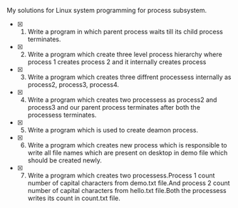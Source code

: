 My solutions for Linux system programming for process subsystem.

- [x] 1. Write a program in which parent process waits till its child process terminates.

- [x] 2. Write a program which create three level process hierarchy where process 1 creates process 2 and it internally creates process

- [x] 3. Write a program which creates three diffrent processess internally as process2, process3, process4.

- [x] 4. Write a program which creates two processess as process2 and process3 and our parent process terminates after both the processess terminates.

- [x] 5. Write a program which is used to create deamon process.

- [x] 6. Write a program which creates new process which is responsible to write all file names which are present on desktop in demo file which should be created newly.

- [x] 7. Write a program which creates two processess.Process 1 count number of capital characters from demo.txt file.And process 2 count number of capital characters from hello.txt file.Both the processess writes its count in count.txt file.